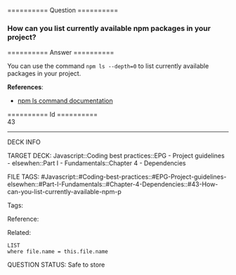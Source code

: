 ========== Question ==========  

### How can you list currently available npm packages in your project?  

========== Answer ==========  

You can use the command `npm ls --depth=0` to list currently available packages in your project.

**References**:

-   [npm ls command documentation](https://docs.npmjs.com/cli/ls)

========== Id ==========  
43

---

DECK INFO

TARGET DECK: Javascript::Coding best practices::EPG - Project guidelines - elsewhen::Part I - Fundamentals::Chapter 4 - Dependencies

FILE TAGS: #Javascript::#Coding-best-practices::#EPG-Project-guidelines-elsewhen::#Part-I-Fundamentals::#Chapter-4-Dependencies::#43-How-can-you-list-currently-available-npm-p

Tags:

Reference:

Related:

```dataview
LIST
where file.name = this.file.name
```

QUESTION STATUS: Safe to store
